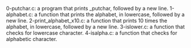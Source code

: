 0-putchar.c: a program that prints _putchar, followed by a new line.
1-alphabet.c: a function that prints the alphabet, in lowercase, followed by a new line.
2-print_alphabet_x10.c:  a function that prints 10 times the alphabet, in lowercase, followed by a new line.
3-islower.c: a function that checks for lowercase character. 
4-isalpha.c: a function that checks for alphabetic character. 
